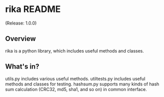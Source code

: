 rika README
================

(Release: 1.0.0)


Overview
--------

rika is a python library, which includes useful methods and classes.


What's in?
--------------
utils.py includes various useful methods.
utiltests.py includes useful methods and classes for testing.
hashsum.py supports many kinds of hash sum calculation (CRC32, md5, sha1, and 
so on) in common interface.

